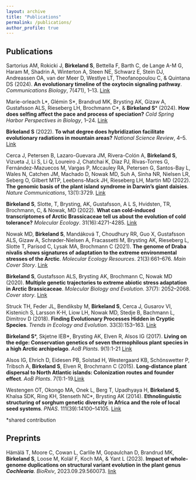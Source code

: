 ```yaml
---
layout: archive
title: "Publications"
permalink: /publications/
author_profile: true
---
```



## Publications
Sartorius AM, Rokicki J, **Birkeland S**, Bettella F, Barth C, de Lange A-M G, Haram M, Shadrin A, Winterton A, Steen NE, Schwarz E, Stein DJ, Andreassen OA, van der Meer D, Westlye LT, Theofanopoulou C, & Quintana DS (2024). **An evolutionary timeline of the oxytocin signaling pathway**. *Communications Biology*, 7(471), 1–13. [Link](https://www.nature.com/articles/s42003-024-06094-9) 

Marie-orleach L*, Glémin S*, Brandrud MK, Brysting AK, Gizaw A, Gustafsson ALS, Rieseberg LH, Brochmann C*, & **Birkeland S*** (2024). **How does selfing affect the pace and process of speciation?** *Cold Spring Harbor Perspectives in Biology*, 1–24. [Link](https://cshperspectives.cshlp.org/content/early/2024/03/19/cshperspect.a041426.abstract)

**Birkeland S** (2022). **To what degree does hybridization facilitate evolutionary radiations in mountain areas?** *National Science Review*, 4–5. [Link](https://academic.oup.com/nsr/article/9/12/nwac288/6939856) 

Cerca J, Petersen B, Lazaro-Guevara JM, Rivera-Colón A, **Birkeland S**, Vizueta J, Li S, Li Q, Loureiro J, Chatchai K, Díaz PJ, Rivas-Torres G, Fernández-Mazuecos M, Vargas P, Mccauley RA, Petersen G, Santos-Bay L, Wales N, Catchen JM, Machado D, Nowak MD, Suh A, Sinha NR, Nielsen LR, Seberg O, Gilbert MTP, Leebens-Mack JH, Rieseberg LH, Martin MD (2022). **The genomic basis of the plant island syndrome in Darwin’s giant daisies**. *Nature Communications*, 13(1):3729. [Link](https://www.nature.com/articles/s41467-022-31280-w) 

**Birkeland S**, Slotte, T, Brysting, AK, Gustafsson, A L S, Hvidsten, TR, Brochmann, C, & Nowak, MD (2022). **What can cold‐induced transcriptomes of Arctic Brassicaceae tell us about the evolution of cold tolerance?** *Molecular Ecology*. 31(16):4271-4285. [Link](https://onlinelibrary.wiley.com/doi/full/10.1111/mec.16581)

Nowak MD, **Birkeland S**, Mandáková T, Choudhury RR, Guo X, Gustafsson ALS, Gizaw A, Schrøder-Nielsen A, Fracassetti M, Brysting AK, Rieseberg L, Slotte T, Parisod C, Lysak MA, Brochmann C (2021). **The genome of Draba nivalis shows signatures of adaptation to the extreme environmental stresses of the Arctic**. *Molecular Ecology Resources*. 21(3):661–676. *Main Cover Story*. [Link](https://onlinelibrary.wiley.com/doi/full/10.1111/1755-0998.13280)

**Birkeland S**, Gustafsson ALS, Brysting AK, Brochmann C, Nowak MD (2020). **Multiple genetic trajectories to extreme abiotic stress adaptation in Arctic Brassicaceae**. *Molecular Biology and Evolution*. 37(7): 2052–2068. *Cover story*. [Link](https://academic.oup.com/mbe/article/37/7/2052/5804990?login=true) 

Struck TH, Feder JL, Bendiksby M, **Birkeland S**, Cerca J, Gusarov VI, Kistenich S, Larsson K-H, Liow LH, Nowak MD, Stedje B, Bachmann L, Dimitrov D (2018). **Finding Evolutionary Processes Hidden in Cryptic Species**. *Trends in Ecology and Evolution*. 33(3):153–163. [Link](https://www.cell.com/trends/ecology-evolution/fulltext/S0169-5347(17)30290-2)

**Birkeland S***, Skjetne IEB*, Brysting AK, Elven R, Alsos IG (2017). **Living on the edge: Conservation genetics of seven thermophilous plant species in a high Arctic archipelago**. *AoB Plants*. 9(1):1-21 [Link](https://academic.oup.com/aobpla/article/9/1/plx001/2929545?login=true)

Alsos IG, Ehrich D, Eidesen PB, Solstad H, Westergaard KB, Schönswetter P, Tribsch A, **Birkeland S**, Elven R, Brochmann C (2015). **Long-distance plant dispersal to North Atlantic islands: Colonization routes and founder effect**. *AoB Plants*. 7(1):1-19.[Link](https://academic.oup.com/aobpla/article/doi/10.1093/aobpla/plv036/200777?login=true)

Westengen OT, Okongo MA, Onek L, Berg T, Upadhyaya H, **Birkeland S**, Khalsa SDK, Ring KH, Stenseth NC*, Brysting AK (2014). **Ethnolinguistic structuring of sorghum genetic diversity in Africa and the role of local seed systems**. *PNAS*. 111(39):14100–14105. [Link](https://www.pnas.org/doi/abs/10.1073/pnas.1401646111)

\*shared contribution

## Preprints
Hämälä T, Moore C, Cowan L, Carlile M, Gopaulchan D, Brandrud MK, **Birkeland S**, Loose M, Kolář F, Koch MA, & Yant L (2023). **Impact of whole-genome duplications on structural variant evolution in the plant genus *Cochlearia***. *BioRxiv*, 2023.09.29.560073. [link](https://doi.org/10.1101/2023.09.29.560073)
